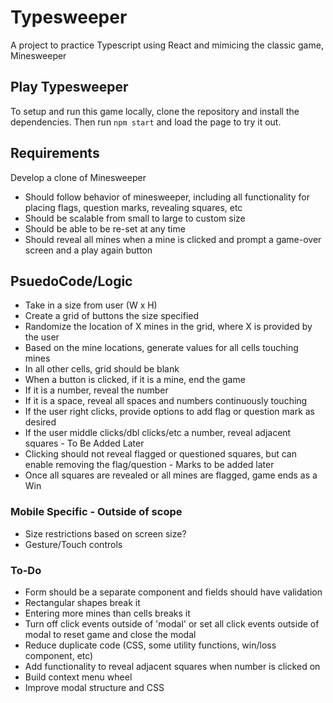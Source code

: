 # Typesweeper

A project to practice Typescript using React and mimicing the classic game, Minesweeper

## Play Typesweeper

To setup and run this game locally, clone the repository and install the dependencies. Then run `npm start` and load the page to try it out.

## Requirements

Develop a clone of Minesweeper
* Should follow behavior of minesweeper, including all functionality for placing flags, question marks, revealing squares, etc
* Should be scalable from small to large to custom size
* Should be able to be re-set at any time
* Should reveal all mines when a mine is clicked and prompt a game-over screen and a play again button

## PsuedoCode/Logic

* Take in a size from user (W x H)
* Create a grid of buttons the size specified
* Randomize the location of X mines in the grid, where X is provided by the user
* Based on the mine locations, generate values for all cells touching mines
* In all other cells, grid should be blank
* When a button is clicked, if it is a mine, end the game
* If it is a number, reveal the number
* If it is a space, reveal all spaces and numbers continuously touching
* If the user right clicks, provide options to add flag or question mark as desired
* If the user middle clicks/dbl clicks/etc a number, reveal adjacent squares - To Be Added Later
* Clicking should not reveal flagged or questioned squares, but can enable removing the flag/question - Marks to be added later
* Once all squares are revealed or all mines are flagged, game ends as a Win

### Mobile Specific - Outside of scope

* Size restrictions based on screen size?
* Gesture/Touch controls

### To-Do

* Form should be a separate component and fields should have validation  
* Rectangular shapes break it  
* Entering more mines than cells breaks it  
* Turn off click events outside of 'modal' or set all click events outside of modal to reset game and close the modal
* Reduce duplicate code (CSS, some utility functions, win/loss component, etc)
* Add functionality to reveal adjacent squares when number is clicked on
* Build context menu wheel
* Improve modal structure and CSS